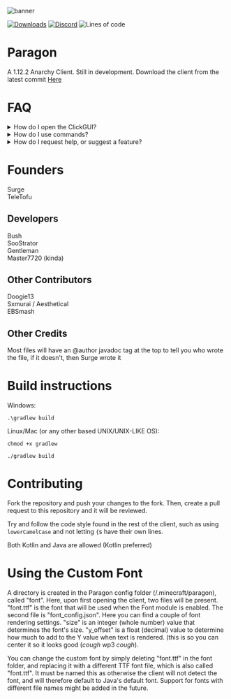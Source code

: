 
![banner](https://user-images.githubusercontent.com/85251388/179023488-0ade188b-840e-48c5-8fdf-3502ff2aa26e.png)

[![Downloads](https://img.shields.io/github/downloads/Wolfsurge/Paragon/total?color=blueviolet&style=for-the-badge)](https://github.com/Wolfsurge/Paragon/releases)
[![Discord](https://img.shields.io/discord/936976249300086854?color=blueviolet&label=Discord&logo=Discord&style=for-the-badge)](https://discord.gg/28JNQsXUzb)
![Lines of code](https://img.shields.io/tokei/lines/github/Wolfsurge/Paragon?color=blueviolet&label=lines%20of%20code&style=for-the-badge)

# Paragon
A 1.12.2 Anarchy Client. Still in development.
Download the client from the latest commit [Here](https://nightly.link/Wolfsurge/Paragon/workflows/build/master/Package.zip)

# FAQ
<details>
  <summary> How do I open the ClickGUI? </summary>
  
  > The default ClickGUI bind is `RSHIFT`
</details>

<details>
  <summary> How do I use commands? </summary>
  
  > The command prefix is `$`, and you can run `$help` to get a list of all commands
</details>

<details>
  <summary> How do I request help, or suggest a feature? </summary>
  
  > You can join the discord server (linked above) and use the appropriate channels
</details>

# Founders
Surge <br>
TeleTofu

## Developers
Bush <br>
SooStrator <br>
Gentleman <br>
Master7720 (kinda)

## Other Contributors
Doogie13 <br>
Sxmurai / Aesthetical <br>
EBSmash

## Other Credits
Most files will have an @author javadoc tag at the top to tell you who wrote the file, if it doesn't, then Surge wrote it

# Build instructions
Windows:

`.\gradlew build`

Linux/Mac (or any other based UNIX/UNIX-LIKE OS):

`chmod +x gradlew`

`./gradlew build`

# Contributing
Fork the repository and push your changes to the fork. Then, create a pull request to this repository and it will be reviewed.

Try and follow the code style found in the rest of the client, such as using `lowerCamelCase` and not letting `{`s have their own lines.

Both Kotlin and Java are allowed (Kotlin preferred)

# Using the Custom Font
A directory is created in the Paragon config folder (/.minecraft/paragon), called "font". Here, upon first opening the client, two files will be present.
"font.ttf" is the font that will be used when the Font module is enabled. The second file is "font_config.json". Here you can find a couple of font rendering
settings. "size" is an integer (whole number) value that determines the font's size. "y_offset" is a float (decimal) value to determine how much to add to the Y value when text is rendered. (this is so you can center it so it looks good (*cough* wp3 *cough*).

You can change the custom font by simply deleting "font.ttf" in the font folder, and replacing it with a different TTF font file, which is also called "font.ttf". It must be named this as otherwise the client will not detect the font, and will therefore default to Java's default font. Support for fonts with different file names might be added in the future.
